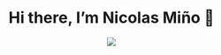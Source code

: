 <div align = "center">
<h1 align = "center"> Hi there, I’m Nicolas Miño 👋 </h1>
<div>
<img src="C:\Users\Electronica\Downloads\nicolas.png">
<!--
**nicolasmino/nicolasmino** is a ✨ _special_ ✨ repository because its `README.md` (this file) appears on your GitHub profile.

## Sobre mi

- 🔭 I’m currently studing on EEST N°5 "2 de abril" in Argentina.
- ✍ I’m currently learning : english, Java Script, CSS, C++ and Phyton.
- 🌱 I’m looking to work independently from home
  
